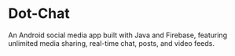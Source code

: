 # Dot-Chat
An Android social media app built with Java and Firebase, featuring unlimited media sharing, real-time chat, posts, and video feeds.
